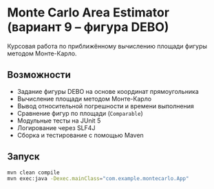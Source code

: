 # Monte Carlo Area Estimator (вариант 9 – фигура DEBO)

Курсовая работа по приближённому вычислению площади фигуры методом Монте-Карло.

## Возможности
- Задание фигуры DEBO на основе координат прямоугольника
- Вычисление площади методом Монте-Карло
- Вывод относительной погрешности и времени выполнения
- Сравнение фигур по площади (`Comparable`)
- Модульные тесты на JUnit 5
- Логирование через SLF4J
- Сборка и тестирование с помощью Maven

## Запуск
```bash
mvn clean compile
mvn exec:java -Dexec.mainClass="com.example.montecarlo.App"
